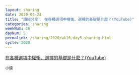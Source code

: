 ```yaml
---
layout: sharing
date: 2020-04-24
title: "讀經分享： 在各種選項中權衡、選擇的基礎是什麼？(YouTube)"
categories: sharing
weekNum: 16
dayNum: 5
permalink: /sharing/2020/wk16-day5-sharing.html
cycle: 2020
---
```


[在各種選項中權衡、選擇的基礎是什麼？(YouTube)](在各種選項中權衡、選擇的基礎是什麼？)

`小錢`
